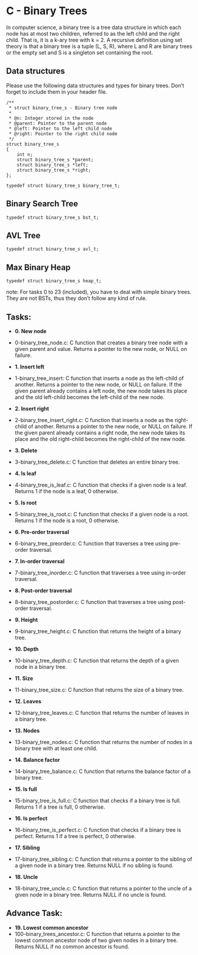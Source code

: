 # C - Binary Trees

In computer science, a binary tree is a tree data structure in which each node has at most two children,
 referred to as the left child and the right child. That is, it is a k-ary tree with k = 2.
 A recursive definition using set theory is that a binary tree is a tuple (L, S, R),
 where L and R are binary trees or the empty set and S is a singleton set containing the root.

## Data structures

Please use the following data structures and types for binary trees. Don’t forget to include them in your header file.

	/**
	 * struct binary_tree_s - Binary tree node
	 *
	 * @n: Integer stored in the node
	 * @parent: Pointer to the parent node
	 * @left: Pointer to the left child node
	 * @right: Pointer to the right child node
	 */
	struct binary_tree_s
	{
	    int n;
	    struct binary_tree_s *parent;
	    struct binary_tree_s *left;
	    struct binary_tree_s *right;
	};

	typedef struct binary_tree_s binary_tree_t;
## Binary Search Tree

	typedef struct binary_tree_s bst_t;

## AVL Tree

	typedef struct binary_tree_s avl_t;

## Max Binary Heap

	typedef struct binary_tree_s heap_t;
note:
For tasks 0 to 23 (included), you have to deal with simple binary trees. 
They are not BSTs, thus they don’t follow any kind of rule.

## Tasks:

* **0. New node**
 * 0-binary_tree_node.c: C function that creates a binary tree node with a given parent and value.
Returns a pointer to the new node, or NULL on failure.

* **1. Insert left**
 * 1-binary_tree_insert: C function that inserts a node as the left-child of another.
Returns a pointer to the new node, or NULL on failure.
If the given parent already contains a left node, the new node takes its place and the old left-child becomes the left-child of the new node.

* **2. Insert right**
 * 2-binary_tree_insert_right.c: C function that inserts a node as the right-child of another.
Returns a pointer to the new node, or NULL on failure.
If the given parent already contains a right node, the new node takes its place and the old right-child becomes the right-child of the new node.

* **3. Delete**
 * 3-binary_tree_delete.c: C function that deletes an entire binary tree.

* **4. Is leaf**
 * 4-binary_tree_is_leaf.c: C function that checks if a given node is a leaf.
Returns 1 if the node is a leaf, 0 otherwise.

* **5. Is root**

 * 5-binary_tree_is_root.c: C function that checks if a given node is a root.
Returns 1 if the node is a root, 0 otherwise.

* **6. Pre-order traversal**
 * 6-binary_tree_preorder.c: C function that traverses a tree using pre-order traversal.

* **7. In-order traversal**
 * 7-binary_tree_inorder.c: C function that traverses a tree using in-order traversal.

* **8. Post-order traversal**
 * 8-binary_tree_postorder.c: C function that traverses a tree using post-order traversal.

* **9. Height**
 * 9-binary_tree_height.c: C function that returns the height of a binary tree.

* **10. Depth**
 * 10-binary_tree_depth.c: C function that returns the depth of a given node in a binary tree.

* **11. Size**
 * 11-binary_tree_size.c: C function that returns the size of a binary tree.

* **12. Leaves**
 * 12-binary_tree_leaves.c: C function that returns the number of leaves in a binary tree.

* **13. Nodes**
 * 13-binary_tree_nodes.c: C function that returns the number of nodes in a binary tree with at least one child.

* **14. Balance factor**
 * 14-binary_tree_balance.c: C function that returns the balance factor of a binary tree.

* **15. Is full**
 * 15-binary_tree_is_full.c: C function that checks if a binary tree is full.
Returns 1 if a tree is full, 0 otherwise.

* **16. Is perfect**
 * 16-binary_tree_is_perfect.c: C function that checks if a binary tree is perfect.
Returns 1 if a tree is perfect, 0 otherwise.

* **17. Sibling**
 * 17-binary_tree_sibling.c: C function that returns a pointer to the sibling of a given node in a binary tree.
Returns NULL if no sibling is found.

* **18. Uncle**
 * 18-binary_tree_uncle.c: C function that returns a pointer to the uncle of a given node in a binary tree.
Returns NULL if no uncle is found.

## Advance Task:

* **19. Lowest common ancestor**
 * 100-binary_trees_ancestor.c: C function that returns a pointer to the lowest common ancestor node of two given nodes in a binary tree.
Returns NULL if no common ancestor is found.
